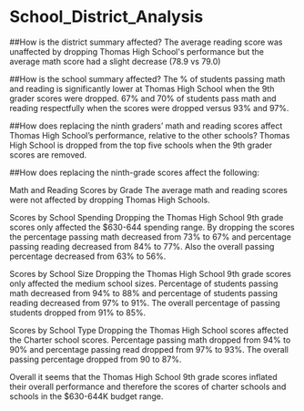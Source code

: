 # School_District_Analysis

##How is the district summary affected?
The average reading score was unaffected by dropping Thomas High School's performance but the average math score had a slight decrease (78.9 vs 79.0) 

##How is the school summary affected?
The % of students passing math and reading is significantly lower at Thomas High School when the 9th grader scores were dropped. 67% and 70% of students pass math and reading respectfully when the scores were dropped versus 93% and 97%.

##How does replacing the ninth graders’ math and reading scores affect Thomas High School’s performance, relative to the other schools?
Thomas High School is dropped from the top five schools when the 9th grader scores are removed.

##How does replacing the ninth-grade scores affect the following:

Math and Reading Scores by Grade
The average math and reading scores were not affected by dropping Thomas High Schools.

Scores by School Spending
Dropping the Thomas High School 9th grade scores only affected the $630-644 spending range. By dropping the scores the percentage passing math decreased from 73% to 67% and percentage passing reading decreased from 84% to 77%. Also the overall passing percentage decreased from 63% to 56%.

Scores by School Size
Dropping the Thomas High School 9th grade scores only affected the medium school sizes. Percentage of students passing math decreased from 94% to 88% and percentage of students passing reading decreased from 97% to 91%. The overall percentage of passing students dropped from 91% to 85%.

Scores by School Type
Dropping the Thomas High School scores affected the Charter school scores. Percentage passing math dropped from 94% to 90% and percentage passing read dropped from 97% to 93%. The overall passing percentage dropped from 90 to 87%.

Overall it seems that the Thomas High School 9th grade scores inflated their overall performance and therefore the scores of charter schools and schools in the $630-644K budget range.
